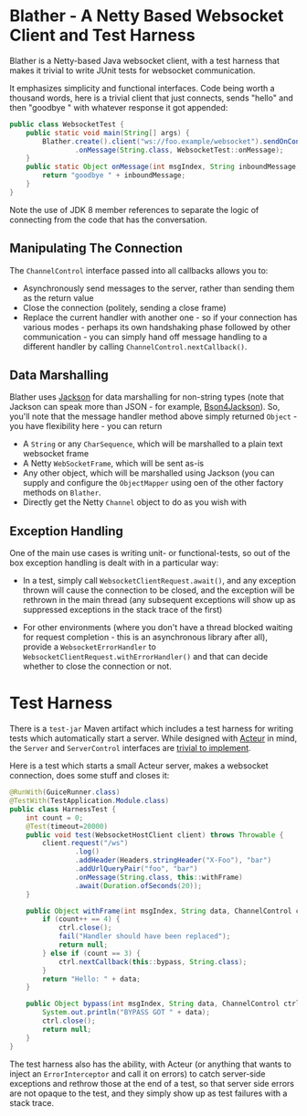 Blather - A Netty Based Websocket Client and Test Harness
=========================================================

Blather is a Netty-based Java websocket client, with a test harness that makes
it trivial to write JUnit tests for websocket communication.

It emphasizes simplicity and functional interfaces. Code being worth a thousand
words, here is a trivial client that just connects, sends "hello" and then
"goodbye " with whatever response it got appended:

```java
public class WebsocketTest {
    public static void main(String[] args) {
        Blather.create().client("ws://foo.example/websocket").sendOnConnect("hello")
                .onMessage(String.class, WebsocketTest::onMessage);
    }
    public static Object onMessage(int msgIndex, String inboundMessage, ChannelControl ctrl) {
        return "goodbye " + inboundMessage;
    }
}
```

Note the use of JDK 8 member references to separate the logic of connecting from the
code that has the conversation.

Manipulating The Connection
---------------------------

The `ChannelControl` interface passed into all callbacks allows you to:

 * Asynchronously send messages to the server, rather than sending them as the return
value
 * Close the connection (politely, sending a close frame)
 * Replace the current handler with another one - so if your connection has various
modes - perhaps its own handshaking phase followed by other communication - you can
simply hand off message handling to a different handler by calling `ChannelControl.nextCallback()`.

Data Marshalling
----------------

Blather uses [Jackson](https://github.com/FasterXML/jackson) for data marshalling for non-string
types (note that Jackson can speak more than JSON - for example, [Bson4Jackson](https://github.com/michel-kraemer/bson4jackson)).
So, you'll note that the message handler method above simply returned `Object` - you have
flexibility here - you can return

 * A `String` or any `CharSequence`, which will be marshalled to a plain text websocket frame
 * A Netty `WebSocketFrame`, which will be sent as-is
 * Any other object, which will be marshalled using Jackson (you can supply and configure the
`ObjectMapper` using oen of the other factory methods on `Blather`.
 * Directly get the Netty `Channel` object to do as you wish with

Exception Handling
------------------

One of the main use cases is writing unit- or functional-tests, so out of the box exception
handling is dealt with in a particular way:

 * In a test, simply call `WebsocketClientRequest.await()`, and any exception thrown will cause
the connection to be closed, and the exception will be rethrown in the main thread (any
subsequent exceptions will show up as suppressed exceptions in the stack trace of the first)

 * For other environments (where you don't have a thread blocked waiting for request completion - 
this is an asynchronous library after all), provide a `WebsocketErrorHandler` to 
`WebsocketClientRequest.withErrorHandler()` and that can decide whether to close the
connection or not.

Test Harness
============

There is a `test-jar` Maven artifact which includes a test harness for writing tests which
automatically start a server.  While designed with [Acteur](https://github.com/timboudreau/acteur) in
mind, the `Server` and `ServerControl` interfaces are 
[trivial to implement](https://timboudreau.com/builds/job/mastfrog-parent/lastSuccessfulBuild/artifact/acteur-modules/acteur-parent/acteur-util/target/apidocs/com/mastfrog/acteur/util/Server.html).

Here is a test which starts a small Acteur server, makes a websocket connection, does some
stuff and closes it:

```java
@RunWith(GuiceRunner.class)
@TestWith(TestApplication.Module.class)
public class HarnessTest {
    int count = 0;
    @Test(timeout=20000)
    public void test(WebsocketHostClient client) throws Throwable {
        client.request("/ws")
                .log()
                .addHeader(Headers.stringHeader("X-Foo"), "bar")
                .addUrlQueryPair("foo", "bar")
                .onMessage(String.class, this::withFrame)
                .await(Duration.ofSeconds(20));
    }

    public Object withFrame(int msgIndex, String data, ChannelControl ctrl) {
        if (count++ == 4) {
            ctrl.close();
            fail("Handler should have been replaced");
            return null;
        } else if (count == 3) {
            ctrl.nextCallback(this::bypass, String.class);
        }
        return "Hello: " + data;
    }

    public Object bypass(int msgIndex, String data, ChannelControl ctrl) {
        System.out.println("BYPASS GOT " + data);
        ctrl.close();
        return null;
    }
}
```

The test harness also has the ability, with Acteur (or anything that wants to
inject an `ErrorInterceptor` and call it on errors) to catch server-side exceptions
and rethrow those at the end of a test, so that server side errors are not opaque
to the test, and they simply show up as test failures with a stack trace.
